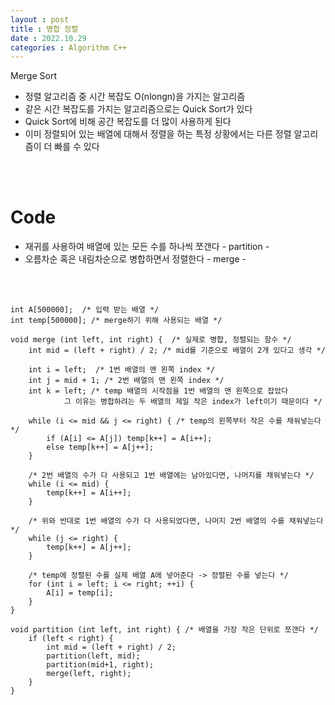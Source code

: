 ```yaml
---
layout : post
title : 병합 정렬
date : 2022.10.29
categories : Algorithm C++
---
```


Merge Sort

- 정렬 알고리즘 중 시간 복잡도 O(nlongn)을 가지는 알고리즘
- 같은 시간 복잡도를 가지는 알고리즘으로는 Quick Sort가 있다
- Quick Sort에 비해 공간 복잡도를 더 많이 사용하게 된다     
- 이미 정렬되어 있는 배열에 대해서 정렬을 하는 특정 상황에서는 다른 정렬 알고리즘이 더 빠를 수 있다

<br/><br/>
# Code
- 재귀를 사용하여 배열에 있는 모든 수를 하나씩 쪼갠다 - partition -
- 오름차순 혹은 내림차순으로 병합하면서 정렬한다 - merge -

<br/><br/>

```
int A[500000];  /* 입력 받는 배열 */
int temp[500000]; /* merge하기 위해 사용되는 배열 */

void merge (int left, int right) {  /* 실제로 병합, 정렬되는 함수 */
    int mid = (left + right) / 2; /* mid를 기준으로 배열이 2개 있다고 생각 */

    int i = left;  /* 1번 배열의 맨 왼쪽 index */
    int j = mid + 1; /* 2번 배열의 맨 왼쪽 index */
    int k = left; /* temp 배열의 시작점을 1번 배열의 맨 왼쪽으로 잡았다
            그 이유는 병합하려는 두 배열의 제일 작은 index가 left이기 때문이다 */ 

    while (i <= mid && j <= right) { /* temp의 왼쪽부터 작은 수를 채워넣는다 */
        if (A[i] <= A[j]) temp[k++] = A[i++];
        else temp[k++] = A[j++];
    }

    /* 2번 배열의 수가 다 사용되고 1번 배열에는 남아있다면, 나머지를 채워넣는다 */
    while (i <= mid) { 
        temp[k++] = A[i++];
    }

    /* 위와 반대로 1번 배열의 수가 다 사용되었다면, 나머지 2번 배열의 수를 채워넣는다 */
    while (j <= right) { 
        temp[k++] = A[j++];
    }

    /* temp에 정렬된 수를 실제 배열 A에 넣어준다 -> 정렬된 수를 넣는다 */
    for (int i = left; i <= right; ++i) {
        A[i] = temp[i];
    }
}

void partition (int left, int right) { /* 배열을 가장 작은 단위로 쪼갠다 */
    if (left < right) {
        int mid = (left + right) / 2;
        partition(left, mid);
        partition(mid+1, right);
        merge(left, right);
    }
}
```
